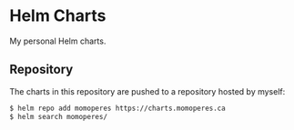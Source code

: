 # Helm Charts

My personal Helm charts.

## Repository

The charts in this repository are pushed to a repository hosted by myself:

```bash
$ helm repo add momoperes https://charts.momoperes.ca
$ helm search momoperes/
```
